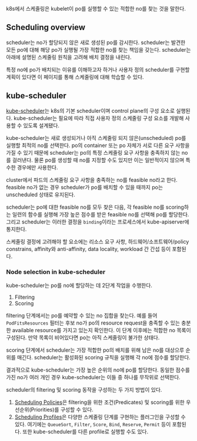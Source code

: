k8s에서 스케줄링은 kubelet이 po를 실행할 수 있는 적합한 no를 찾는 것을 말한다.

## Scheduling overview
scheduler는 no가 할당되지 않은 새로 생성된 po를 감시한다. scheduler는 발견한 모든 po에 대해 해당 po가 실행될 가장 적합한 no를 찾는 책임을 갖는다. scheduler는 아래에 설명된 스케줄링 원칙을 고려해 배치 결정을 내린다.

특정 no에 po가 배치되는 이유를 이해하고자 하거나 사용자 정의 scheduler를 구현할 계획이 있다면 이 페이지를 통해 스케줄링에 대해 학습할 수 있다.

## kube-scheduler
[kube-scheduler](https://kubernetes.io/docs/reference/command-line-tools-reference/kube-scheduler/)는 k8s의 기본 scheduler이며 control plane의 구성 요소로 실행된다. kube-scheduler는 필요에 따라 직접 사용자 정의 스케줄링 구성 요소를 개발해 사용할 수 있도록 설계됐다.

kube-scheduler는 새로 생성되거나 아직 스케줄링 되지 않은(unscheduled) po를 실행할 최적의 no를 선택한다. po의 container 또는 po 자체가 서로 다른 요구 사항을 가질 수 있기 때문에 scheduler는 po의 특정 스케줄링 요구 사항을 충족하지 않는 no를 걸러낸다. 물론 po를 생성할 때 no를 지정할 수도 있지만 이는 일반적이지 않으며 특수한 경우에만 사용한다.

cluster에서 파드의 스케줄링 요구 사항을 충족하는 no를 feasible no라고 한다. feasible no가 없는 경우 scheduler가 po를 배치할 수 있을 때까지 po는 unscheduled 상태로 유지된다.

scheduler는 po에 대한 feasible no를 모두 찾은 다음, 각 feasible no를 scoring하는 일련의 함수를 실행해 가장 높은 점수를 받은 feasible no를 선택해 po를 할당한다. 그리고 scheduler는 이러한 결정을 `binding`이라는 프로세스에서 kube-apiserver에 통지한다.

스케줄링 결정에 고려해야 할 요소에는 리소스 요구 사항, 하드웨어/소프트웨어/policy constrains, affinity와 anti-affinity, data locality, workload 간 간섭 등이 포함된다.

### Node selection in kube-scheduler
kube-scheduler는 po를 no에 할당하는 데 2단계 작업을 수행한다.
1. Filtering
2. Scoring

filtering 단계에서는 po를 예약할 수 있는 no 집합을 찾는다. 예를 들어 `PodFitsResources` 필터는 후보 no가 po의 resource request을 충족할 수 있는 충분한 available resource를 가지고 있는지 확인한다. 이 단계 이후에는 적합한 no 목록이 구성된다. 만약 목록이 비어있다면 po는 아직 스케줄링이 불가한 상태다.

scoring 단계에서 scheduler는 가장 적합한 po의 배치를 위해 남은 no를 대상으루 순위를 매긴다. scheduler는 활성화된 scoring 규칙을 실행해 각 no에 점수를 할당한다.

결과적으로 kube-scheduler는 가장 높은 순위의 no에 po를 할당한다. 동일한 점수를 가진 no가 여러 개인 경우 kube-scheduler는 이들 중 하나를 무작위로 선택한다.

scheduler의 filtering 및 scoring 동작을 구성하는 두 가지 방법이 있다.
1. [Scheduling Policies](https://kubernetes.io/docs/reference/scheduling/policies)은 filtering을 위한 조건(Predicates) 및 scoring를 위한 우선순위(Priorities)를 구성할 수 있다.
2. [Scheduling Profiles](https://kubernetes.io/docs/reference/scheduling/config/#profiles)은 다양한 스케줄링 단계를 구현하는 플러그인을 구성할 수 있다. 여기에는 `QueueSort`, `Filter`, `Score`, `Bind`, `Reserve`, `Permit` 등이 포함된다. 또한 kube-scheduler를 다른 profile로 실행할 수도 있다.